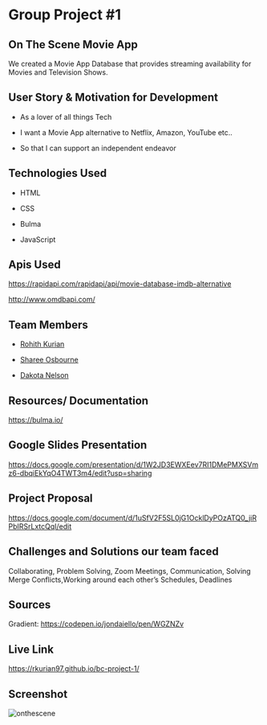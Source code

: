 # Group Project #1 

## On The Scene Movie App

We created a Movie App Database that provides streaming availability for Movies and Television Shows.

## User Story & Motivation for Development 

* As a lover of all things Tech

* I want a Movie App alternative to Netflix, Amazon, YouTube etc..

* So that I can support an independent endeavor 

## Technologies Used

* HTML

* CSS

* Bulma

* JavaScript

## Apis Used

https://rapidapi.com/rapidapi/api/movie-database-imdb-alternative

http://www.omdbapi.com/ 

## Team Members 

* [Rohith Kurian](https://github.com/rkurian97)

* [Sharee Osbourne](https://github.com/ShareeO)

* [Dakota Nelson](https://github.com/kotalilyy)

## Resources/ Documentation

https://bulma.io/

## Google Slides Presentation

https://docs.google.com/presentation/d/1W2JD3EWXEev7RI1DMePMXSVmz6-dbqiEkYqO4TWT3m4/edit?usp=sharing

## Project Proposal 

https://docs.google.com/document/d/1uSfV2F5SL0jG1OcklDyPOzATQ0_jiRPbIRSrLxtcQqI/edit

## Challenges and Solutions our team faced 

Collaborating, Problem Solving, Zoom Meetings, Communication, Solving Merge Conflicts,Working around each other’s Schedules, Deadlines

## Sources

Gradient: https://codepen.io/jondaiello/pen/WGZNZv

## Live Link
https://rkurian97.github.io/bc-project-1/

## Screenshot 

![onthescene](https://user-images.githubusercontent.com/77229281/112730895-1f229a00-8f02-11eb-8a1a-80fdb8ad0e50.png)

